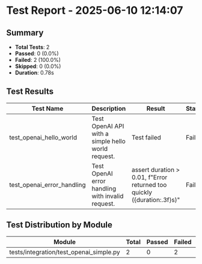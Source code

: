# Test Report - 2025-06-10 12:14:07

## Summary
- **Total Tests**: 2
- **Passed**: 0 (0.0%)
- **Failed**: 2 (100.0%)
- **Skipped**: 0 (0.0%)
- **Duration**: 0.78s

## Test Results

| Test Name | Description | Result | Status | Duration | Timestamp | Error Message |
|-----------|-------------|--------|--------|----------|-----------|---------------|
| test_openai_hello_world | Test OpenAI API with a simple hello world request. | Test failed | Fail | 0.340s | 2025-06-10 12:14:08 | ../../../.venv/lib/python3.11/site-packages/litellm/llms/openai/openai.py:801: in acompletion     he... |
| test_openai_error_handling | Test OpenAI error handling with invalid request. | assert duration > 0.01, f"Error returned too quickly ({duration:.3f}s)" | Fail | 0.003s | 2025-06-10 12:14:08 | tests/integration/test_openai_simple.py:92: in test_openai_error_handling     assert duration > 0.01... |

## Test Distribution by Module

| Module | Total | Passed | Failed | Skipped |
|--------|-------|--------|--------|---------|
| tests/integration/test_openai_simple.py | 2 | 0 | 2 | 0 |